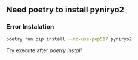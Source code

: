 ## Need poetry to install pyniryo2

### Error Instalation 

```sh
poetry run pip install --no-use-pep517 pyniryo2
```

Try execute after *poetry install*